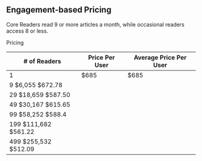 Engagement-based Pricing
--
Core Readers read 9 or more articles a month, while occasional readers access 8 or less.

Pricing

|# of Readers|Price Per User|Average Price Per User|
|--|--|--|
|1 	| $685 	| $685 |
|9 	$6,055 	$672.78
|29 	$18,659 	$587.50
|49 	$30,167 	$615.65
|99 	$58,252 	$588.4
|199 	$111,682 	$561.22
|499 	$255,532 	$512.09
